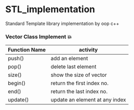 # STL_implementation
Standard Template library implementation by oop c++


### __Vector Class Implement__ :boom: ###

Function Name	 | activity 
-----------------|--------------------
push()	         | add an element 
pop()	         | delete last element 
size()	         | show the size of vector
begin()	         | return the first index no.
end()	         | return the last index no.
update()         | update an element at any index

